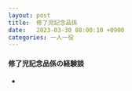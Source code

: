 ```yaml
---
layout: post
title:  修了児記念品係
date:   2023-03-30 08:00:10 +0900
categories: 一人一役
---
```

#### 修了児記念品係の経験談

-

